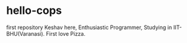 # hello-cops
first repository
Keshav here, Enthusiastic Programmer, Studying in IIT-BHU(Varanasi). First love Pizza.
